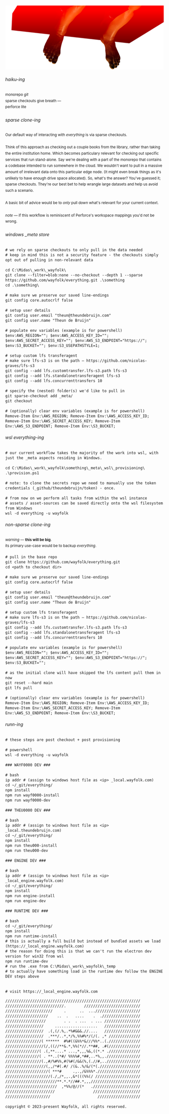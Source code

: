 ![header image showing two bare feet coloured in australian red](_meta/_github/_readme/_assets/_images/wayfolk_githubheader_2000x810_16bit_sRGB.png?raw=true "wayfolk_githubheader")

###### haiku-ing
<sup>monorepo _git_\
sparse checkouts give breath —\
perforce lite</sup>

###### sparse clone-ing
<sup>Our default way of interacting with _everything_ is via sparse checkouts.<br><br>
Think of this approach as checking out a couple books from the library, rather than taking the entire institution home. Which becomes particulary relevant for checking out specific services that run stand-alone. Say we're dealing with a part of the monorepo that contains a codebase intended to run  somewhere in the cloud. We wouldn't want to pull in a massive amount of irrelevant data onto this particular edge node. (It might even break things as it's unlikely to have enough drive space allocated). So, what's the answer? You've guessed it; sparse checkouts. They're our best bet to help wrangle large datasets and help us avoid such a scenario.<br><br>A basic bit of advice would be to _only_ pull down what's relevant for your current context.<br><br>_note_ — if this workflow is reminiscent of Perforce's workspace mappings you'd not be wrong.</sup>

###### windows _meta store
```
# we rely on sparse checkouts to only pull in the data needed
# keep in mind this is not a security feature - the checkouts simply opt out of pulling in non-relevant data

cd C:\Midas\_work\_wayfolk\
git clone --filter=blob:none --no-checkout --depth 1 --sparse https://github.com/wayfolk/everything.git .\something
cd .\something\

# make sure we preserve our saved line-endings
git config core.autocrlf false

# setup user details
git config user.email "theun@theundebruijn.com"
git config user.name "Theun de Bruijn"

# populate env variables (example is for powershell)
$env:AWS_REGION=""; $env:AWS_ACCESS_KEY_ID=""; $env:AWS_SECRET_ACCESS_KEY=""; $env:AWS_S3_ENDPOINT="https://"; $env:S3_BUCKET=""; $env:S3_USEPATHSTYLE=1;

# setup custom lfs transferagent
# make sure lfs-s3 is on the path — https://github.com/nicolas-graves/lfs-s3
git config --add lfs.customtransfer.lfs-s3.path lfs-s3
git config --add lfs.standalonetransferagent lfs-s3
git config --add lfs.concurrenttransfers 10

# specify the (nested) folder(s) we'd like to pull in
git sparse-checkout add _meta/
git checkout

# (optionally) clear env variables (example is for powershell)
Remove-Item Env:\AWS_REGION; Remove-Item Env:\AWS_ACCESS_KEY_ID; Remove-Item Env:\AWS_SECRET_ACCESS_KEY; Remove-Item Env:\AWS_S3_ENDPOINT; Remove-Item Env:\S3_BUCKET;
```

###### wsl everything-ing
```
# our current workflow takes the majority of the work into wsl, with just the _meta aspects residing in Windows.

cd C:\Midas\_work\_wayfolk\something\_meta\_wsl\_provisioning\
.\provision.ps1

# note: to clone the secrets repo we need to manually use the token credentials (_github/theundebruijn/token) - once.

# from now on we perform all tasks from within the wsl instance
# assets / asset-sources can be saved directly onto the wsl filesystem from Windows
wsl -d everything -u wayfolk
```


###### non-sparse clone-ing
<sup>_warning_ — **this will be big**.<br>
its primary use-case would be to backup _everything_.</sup>
```
# pull in the base repo
git clone https://github.com/wayfolk/everything.git
cd <path to checkout dir>

# make sure we preserve our saved line-endings
git config core.autocrlf false

# setup user details
git config user.email "theun@theundebruijn.com"
git config user.name "Theun de Bruijn"

# setup custom lfs transferagent
# make sure lfs-s3 is on the path — https://github.com/nicolas-graves/lfs-s3
git config --add lfs.customtransfer.lfs-s3.path lfs-s3
git config --add lfs.standalonetransferagent lfs-s3
git config --add lfs.concurrenttransfers 10

# populate env variables (example is for powershell)
$env:AWS_REGION=""; $env:AWS_ACCESS_KEY_ID=""; $env:AWS_SECRET_ACCESS_KEY=""; $env:AWS_S3_ENDPOINT="https://"; $env:S3_BUCKET="";

# as the initial clone will have skipped the lfs content pull them in now
git reset --hard main
git lfs pull

# (optionally) clear env variables (example is for powershell)
Remove-Item Env:\AWS_REGION; Remove-Item Env:\AWS_ACCESS_KEY_ID; Remove-Item Env:\AWS_SECRET_ACCESS_KEY; Remove-Item Env:\AWS_S3_ENDPOINT; Remove-Item Env:\S3_BUCKET;
```
###### runn-ing
```
# these steps are post checkout + post provisioning

# powershell
wsl -d everything -u wayfolk

### WAYF0000 DEV ###

# bash
ip addr # (assign to windows host file as <ip> _local.wayfolk.com)
cd ~/_git/everything/
npm install
npm run wayf0000-install
npm run wayf0000-dev

### THEU0000 DEV ###

# bash
ip addr # (assign to windows host file as <ip> _local.theundebruijn.com)
cd ~/_git/everything/
npm install
npm run theu000-install
npm run theu000-dev

### ENGINE DEV ###

# bash
ip addr # (assign to windows host file as <ip> _local_engine.wayfolk.com)
cd ~/_git/everything/
npm install
npm run engine-install
npm run engine-dev

### RUNTIME DEV ###

# bash
cd ~/_git/everything/
npm install
npm run runtime-install
# this is actually a full build but instead of bundled assets we load (https://_local_engine.wayfolk.com)
# the reason for doing this is that we can't run the electron dev version for win32 from wsl
npm run runtime-dev
# run the .exe from C:\Midas\_work\_wayfolk\_temp
# to actually have something load in the runtime dev follow the ENGINE DEV steps above


# visit https://_local_engine.wayfolk.com

```
```
////////////////////////////////////////////////////////////
//////////////////////////.        /////////////////////////
/////////////////////     .      ..  ...////////////////////
///////////////////    ..  .   ....    .  ./////////////////
//////////////////        . .  . ...  . ... ////////////////
/////////////////     ...................   ////////////////
/////////////////  .(,(/.%,.*%#&&&.//....   ////////////////
/////////////////  .***/..*,*/%,%%#%*/(/(. ,* //////////////
////////////////( ******  #%#((&%%*&///%%*..(.//////////////
/////////////////(/,((//**&.*,%%(*//.**##, .#(//////////////
///////////////( .(,**....* ...,*,,,%&,((*.* .//////////////
///////////////( . **..(*#/ %%%%#,*##,..*%,,.///////////////
////////////////(.,#/%#%%,#(%#(/&&(%,(.//#,..///////////////
//////////////////(,,/*#(.#/ /(&..%/&/(*(.//////////////////
///////////////////( ***#     .,.,/&%%%*.///////////////////
////////////////////(./,/*,,.,&*(((%%(/ ////////////////////
///////////////////////**.*.*//##.*,,,//////////////////////
///////////////////////  ,*%%/@//(*   ./////////////////////
//////////////////////                 /////////////////////
////////////////////                     ///////////////////

copyright © 2023-present Wayfolk, all rights reserved.
```
